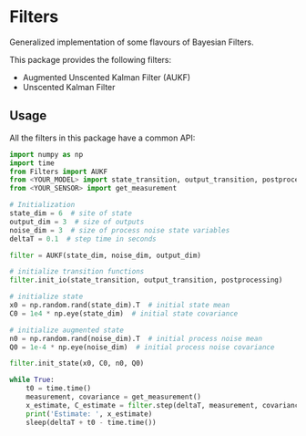 # Filters

Generalized implementation of some flavours of Bayesian Filters.

This package provides the following filters:

- Augmented Unscented Kalman Filter (AUKF)
- Unscented Kalman Filter

## Usage

All the filters in this package have a common API:

```python
import numpy as np
import time
from Filters import AUKF
from <YOUR_MODEL> import state_transition, output_transition, postprocessing
from <YOUR_SENSOR> import get_measurement

# Initialization
state_dim = 6  # site of state
output_dim = 3  # size of outputs
noise_dim = 3  # size of process noise state variables
deltaT = 0.1  # step time in seconds

filter = AUKF(state_dim, noise_dim, output_dim)

# initialize transition functions
filter.init_io(state_transition, output_transition, postprocessing)

# initialize state
x0 = np.random.rand(state_dim).T  # initial state mean
C0 = 1e4 * np.eye(state_dim)  # initial state covariance

# initialize augmented state
n0 = np.random.rand(noise_dim).T  # initial process noise mean
Q0 = 1e-4 * np.eye(noise_dim)  # initial process noise covariance

filter.init_state(x0, C0, n0, Q0)

while True:
    t0 = time.time()
    measurement, covariance = get_measurement()
    x_estimate, C_estimate = filter.step(deltaT, measurement, covariance)
    print('Estimate: ', x_estimate)
    sleep(deltaT + t0 - time.time())
```